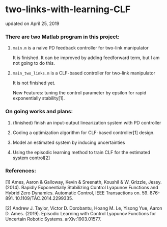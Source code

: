 # two-links-with-learning-CLF

updated on April 25, 2019

### There are two Matlab program in this project:

1. `main.m` is a naive PD feedback controller for two-link manipulator
  
    It is finished. It can be improved by adding feedforward term, but I am not going to do this.
  
  
2. `main_two_links.m` is a CLF-based controller for two-link manipulator
  
    It is not finished yet.

    New Features: tuning the control parameter by epsilon for rapid exponentially stability[1].
  

### On going works and plans:

1. (finished) finish an input-output linearization system with PD controller

2. Coding a optimization algorithm for CLF-based controller[1] design.

3. Model an estimated system by inducing uncertainties

4. Using the episodic learning method to train CLF for the estimated system control[2]


### References:
[1] Ames, Aaron & Galloway, Kevin & Sreenath, Koushil & W. Grizzle, Jessy. (2014). Rapidly Exponentially Stabilizing Control Lyapunov Functions and Hybrid Zero Dynamics. Automatic Control, IEEE Transactions on. 59. 876-891. 10.1109/TAC.2014.2299335. 

[2] Andrew J. Taylor, Victor D. Dorobantu, Hoang M. Le, Yisong Yue, Aaron D. Ames. (2019). Episodic Learning with Control Lyapunov Functions for Uncertain Robotic Systems. arXiv:1903.01577.
